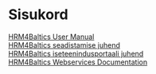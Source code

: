 ---
---
# Sisukord
[HRM4Baltics User Manual](HRM4Baltics-User-Manual.pdf)  
[HRM4Baltics seadistamise juhend](HRM4Baltics-seadistamise-juhend.pdf)  
[HRM4Baltics iseteenindusportaali juhend](HRM4Baltics-iseteenindusportaali-kasutusjuhend.pdf)  
[HRM4Baltics Webservices Documentation](HRM4Baltics-webservices-documentation.pdf)  
